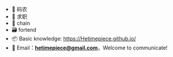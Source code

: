 
- 🧱 码农
- 🚀 求职
- 🚀 chain
- 🗃️ fortend
- 📦️ Basic knowledge: https://Hetimepiece.github.io/
- 💬 Email：**hetimepiece@gmail.com**，Welcome to communicate!

<!--
**HeTimepiece/HeTimepiece** is a ✨ _special_ ✨ repository because its `README.md` (this file) appears on your GitHub profile.

Here are some ideas to get you started:

- 🔭 I’m currently working on ...
- 🌱 I’m currently learning ...
- 👯 I’m looking to collaborate on ...
- 🤔 I’m looking for help with ...
- 💬 Ask me about ...
- 📫 How to reach me: ...
- 😄 Pronouns: ...
- ⚡ Fun fact: ...
-->
